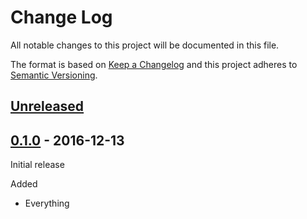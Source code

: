 # Change Log

All notable changes to this project will be documented in this file.

The format is based on [Keep a Changelog](http://keepachangelog.com/)
and this project adheres to [Semantic Versioning](http://semver.org/).

## [Unreleased]

[Unreleased]: https://github.com/atomist-contrib/persian-rug/compare/0.1.0...HEAD

## [0.1.0] - 2016-12-13

[0.1.0]: https://github.com/atomist-contrib/persian-rug/tree/0.1.0

Initial release

Added

-   Everything
